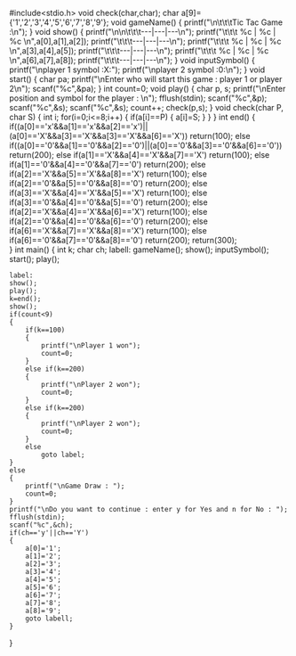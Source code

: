 
#include<stdio.h>
void check(char,char);
char a[9]={'1','2','3','4','5','6','7','8','9'};
void gameName()
{
	printf("\n\t\t\tTic Tac Game :\n");
}
void show()
{
	printf("\n\n\t\t\t---|---|---\n");
	printf("\t\t\t %c | %c | %c \n",a[0],a[1],a[2]);
	printf("\t\t\t---|---|---\n");
	printf("\t\t\t %c | %c | %c \n",a[3],a[4],a[5]);
	printf("\t\t\t---|---|---\n");
	printf("\t\t\t %c | %c | %c \n",a[6],a[7],a[8]);
	printf("\t\t\t---|---|---\n");
}
void inputSymbol()
{
	printf("\nplayer 1 symbol :X:");
	printf("\nplayer 2 symbol :0:\n");
}
void start()
{
	char pa;
	printf("\nEnter who will start this game : player 1 or player 2\n");
	scanf("%c",&pa);
}
int count=0;
void play()
{
	char p, s;
	printf("\nEnter position and symbol for the player : \n");
	fflush(stdin);
	scanf("%c",&p);
	scanf("%c",&s);
	scanf("%c",&s);
	count++;
	check(p,s);
}
void check(char P, char S)
{
	int i;
	for(i=0;i<=8;i++)
	{
		if(a[i]==P)
		{
			a[i]=S;
		}
	}
}
int end()
{
	if((a[0]=='x'&&a[1]=='x'&&a[2]=='x')||(a[0]=='X'&&a[3]=='X'&&a[3]=='X'&&a[6]=='X'))
		return(100);
	else if((a[0]=='0'&&a[1]=='0'&&a[2]=='0')||(a[0]=='0'&&a[3]=='0'&&a[6]=='0'))
		return(200);
	else if(a[1]=='X'&&a[4]=='X'&&a[7]=='X')
		return(100);
	else if(a[1]=='0'&&a[4]=='0'&&a[7]=='0')
		return(200);
	else if(a[2]=='X'&&a[5]=='X'&&a[8]=='X')
		return(100);
	else if(a[2]=='0'&&a[5]=='0'&&a[8]=='0')
		return(200);
	else if(a[3]=='X'&&a[4]=='X'&&a[5]=='X')
		return(100);
	else if(a[3]=='0'&&a[4]=='0'&&a[5]=='0')
		return(200);
	else if(a[2]=='X'&&a[4]=='X'&&a[6]=='X')
		return(100);
	else if(a[2]=='0'&&a[4]=='0'&&a[6]=='0')
		return(200);
	else if(a[6]=='X'&&a[7]=='X'&&a[8]=='X')
		return(100);
	else if(a[6]=='0'&&a[7]=='0'&&a[8]=='0')
		return(200);
	return(300);			
}
int main()
{
	int k;
	char ch;
	labell:
	gameName();
	show();
	inputSymbol();
	start();
	play();
	
	label:
	show();
	play();
	k=end();
	show();
	if(count<9)
	{
		if(k==100)
		{
			printf("\nPlayer 1 won");
			count=0;
		}
		else if(k==200)
		{
			printf("\nPlayer 2 won");
			count=0;
		}
		else if(k==200)
		{
			printf("\nPlayer 2 won");
			count=0;
		}
		else
			goto label;
	}
	else
	{
		printf("\nGame Draw : ");
		count=0;
	}
	printf("\nDo you want to continue : enter y for Yes and n for No : ");
	fflush(stdin);
	scanf("%c",&ch);
	if(ch=='y'||ch=='Y')
	{
		a[0]='1';
		a[1]='2';
		a[2]='3';
		a[3]='4';
		a[4]='5';
		a[5]='6';
		a[6]='7';
		a[7]='8';
		a[8]='9';
		goto labell;
	}
}
